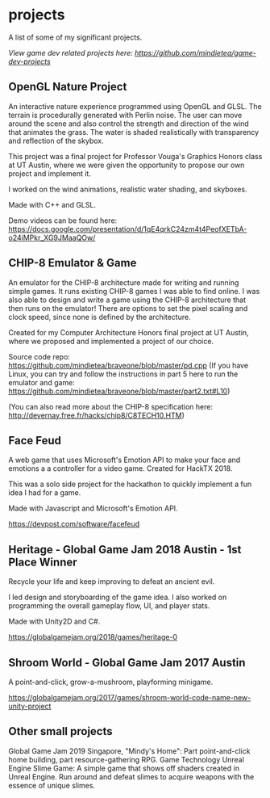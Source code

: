 # projects

A list of some of my significant projects.

*View game dev related projects here: https://github.com/mindietea/game-dev-projects*

## OpenGL Nature Project

An interactive nature experience programmed using OpenGL and GLSL. The terrain is procedurally generated with Perlin noise. The user can move around the scene and also control the strength and direction of the wind that animates the grass. The water is shaded realistically with transparency and reflection of the skybox.

This project was a final project for Professor Vouga's Graphics Honors class at UT Austin, where we were given the opportunity to propose our own project and implement it.

I worked on the wind animations, realistic water shading, and skyboxes.

Made with C++ and GLSL.

Demo videos can be found here: https://docs.google.com/presentation/d/1qE4qrkC24zm4t4PeofXETbA-o24iMPkr_XG9JMaaQOw/

## CHIP-8 Emulator & Game

An emulator for the CHIP-8 architecture made for writing and running simple games. It runs existing CHIP-8 games I was able to find online. I was also able to design and write a game using the CHIP-8 architecture that then runs on the emulator! There are options to set the pixel scaling and clock speed, since none is defined by the architecture.

Created for my Computer Architecture Honors final project at UT Austin, where we proposed and implemented a project of our choice.

Source code repo: https://github.com/mindietea/braveone/blob/master/pd.cpp
(If you have Linux, you can try and follow the instructions in part 5 here to run the emulator and game: https://github.com/mindietea/braveone/blob/master/part2.txt#L10)

(You can also read more about the CHIP-8 specification here: http://devernay.free.fr/hacks/chip8/C8TECH10.HTM)

## Face Feud

A web game that uses Microsoft's Emotion API to make your face and emotions a a controller for a video game.
Created for HackTX 2018.

This was a solo side project for the hackathon to quickly implement a fun idea I had for a game.

Made with Javascript and Microsoft's Emotion API.

https://devpost.com/software/facefeud

## Heritage - Global Game Jam 2018 Austin - 1st Place Winner

Recycle your life and keep improving to defeat an ancient evil.

I led design and storyboarding of the game idea. I also worked on programming the overall gameplay flow, UI, and player stats.

Made with Unity2D and C#.

https://globalgamejam.org/2018/games/heritage-0

## Shroom World - Global Game Jam 2017 Austin

A point-and-click, grow-a-mushroom, playforming minigame.

https://globalgamejam.org/2017/games/shroom-world-code-name-new-unity-project

## Other small projects

Global Game Jam 2019 Singapore, "Mindy's Home": Part point-and-click home building, part resource-gathering RPG.
Game Technology Unreal Engine Slime Game: A simple game that shows off shaders created in Unreal Engine. Run around and defeat slimes to acquire weapons with the essence of unique slimes.
